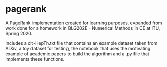 # pagerank
A PageRank implementation created for learning purposes, expanded from work done for a homework in BLG202E - Numerical Methods in CE at ITU, Spring 2020.

Includes a cit-HepTh.txt file that contains an example dataset taken from ArXiv, a toy dataset for testing, the notebook that uses the motivating example of academic papers to build the algorithm and a .py file that implements these functions.
